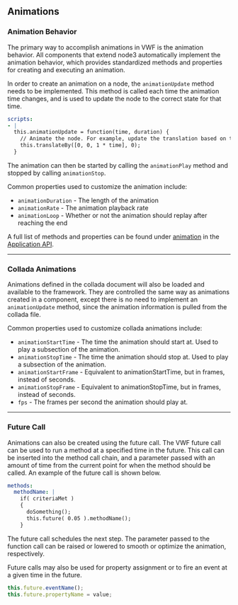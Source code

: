 ## <a name="animations">Animations</a>

### Animation Behavior

The primary way to accomplish animations in VWF is the animation behavior. All components that extend node3 automatically implement the animation behavior, which provides standardized methods and properties for creating and executing an animation. 

In order to create an animation on a node, the <code>animationUpdate</code> method needs to be implemented. This method is called each time the animation time changes, and is used to update the node to the correct state for that time.

```yaml
scripts:
- |
  this.animationUpdate = function(time, duration) {
    // Animate the node. For example, update the translation based on the time
    this.translateBy([0, 0, 1 * time], 0);
  }
```

The animation can then be started by calling the <code>animationPlay</code> method and stopped by calling <code>animationStop</code>.

Common properties used to customize the animation include:

* <code>animationDuration</code> - The length of the animation
* <code>animationRate</code> - The animation playback rate
* <code>animationLoop</code> - Whether or not the animation should replay after reaching the end

A full list of methods and properties can be found under [animation](https://demo.virtual.wf/web/docs/jsdoc_cmp/symbols/animation.vwf.html) in the [Application API](#application-api).

-------------------

### Collada Animations

Animations defined in the collada document will also be loaded and available to the framework. They are controlled the same way as animations created in a component, except there is no need to implement an <code>animationUpdate</code> method, since the animation information is pulled from the collada file.

Common properties used to customize collada animations include:

* <code>animationStartTime</code> - The time the animation should start at. Used to play a subsection of the animation.
* <code>animationStopTime</code> - The time the animation should stop at. Used to play a subsection of the animation.
* <code>animationStartFrame</code> - Equivalent to animationStartTime, but in frames, instead of seconds.
* <code>animationStopFrame</code> - Equivalent to animationStopTime, but in frames, instead of seconds.
* <code>fps</code> - The frames per second the animation should play at.

-------------------

### Future Call

Animations can also be created using the future call. The VWF future call can be used to run a method at a specified time in the future. This call can be inserted into the method call chain, and a parameter passed with an amount of time from the current point for when the method should be called. An example of the future call is shown below. 

```yaml
methods:
  methodName: |
    if( criteriaMet )
    {
      doSomething();
      this.future( 0.05 ).methodName();
    }
```

The future call schedules the next step. The parameter passed to the function call can be raised or lowered to smooth or optimize the animation, respectively.

Future calls may also be used for property assignment or to fire an event at a given time in the future.

```javascript
this.future.eventName();
this.future.propertyName = value;
```
